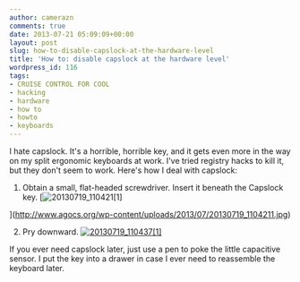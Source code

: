 ```yaml
---
author: camerazn
comments: true
date: 2013-07-21 05:09:09+00:00
layout: post
slug: how-to-disable-capslock-at-the-hardware-level
title: 'How to: disable capslock at the hardware level'
wordpress_id: 116
tags:
- CRUISE CONTROL FOR COOL
- hacking
- hardware
- how to
- howto
- keyboards
---
```


I hate capslock. It's a horrible, horrible key, and it gets even more in the way on my split ergonomic keyboards at work. I've tried registry hacks to kill it, but they don't seem to work. Here's how I deal with capslock:



	
  1. Obtain a small, flat-headed screwdriver. Insert it beneath the Capslock key.
[![20130719_110421[1]](http://www.agocs.org/wp-content/uploads/2013/07/20130719_1104211-300x168.jpg)


](http://www.agocs.org/wp-content/uploads/2013/07/20130719_1104211.jpg)

	
  2. Pry downward.
[![20130719_110437[1]](http://www.agocs.org/wp-content/uploads/2013/07/20130719_1104371-300x168.jpg)](http://www.agocs.org/wp-content/uploads/2013/07/20130719_1104371.jpg)



If you ever need capslock later, just use a pen to poke the little capacitive sensor. I put the key into a drawer in case I ever need to reassemble the keyboard later.


